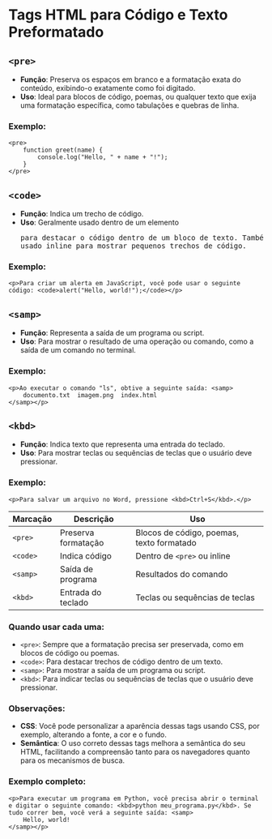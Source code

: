 # Tags HTML para Código e Texto Preformatado

## `<pre>`

- **Função**: Preserva os espaços em branco e a formatação exata do conteúdo, exibindo-o exatamente como foi digitado.
- **Uso**: Ideal para blocos de código, poemas, ou qualquer texto que exija uma formatação específica, como tabulações e quebras de linha.

### Exemplo:

```
<pre>
    function greet(name) {
        console.log("Hello, " + name + "!");
    }
</pre>
```

## `<code>`

- **Função**: Indica um trecho de código.
- **Uso**: Geralmente usado dentro de um elemento <pre> para destacar o código dentro de um bloco de texto. Também pode ser usado inline para mostrar pequenos trechos de código.

### Exemplo:

```
<p>Para criar um alerta em JavaScript, você pode usar o seguinte código: <code>alert("Hello, world!");</code></p>
```

## `<samp>`

- **Função**: Representa a saída de um programa ou script.
- **Uso**: Para mostrar o resultado de uma operação ou comando, como a saída de um comando no terminal.

### Exemplo:

```
<p>Ao executar o comando "ls", obtive a seguinte saída: <samp>
    documento.txt  imagem.png  index.html
</samp></p>
```

## `<kbd>`

- **Função**: Indica texto que representa uma entrada do teclado.
- **Uso**: Para mostrar teclas ou sequências de teclas que o usuário deve pressionar.

### Exemplo:

```
<p>Para salvar um arquivo no Word, pressione <kbd>Ctrl+S</kbd>.</p>
```
|Marcação	|Descrição	|Uso|
|---------|----------|------|
|`<pre>`|	Preserva formatação	|Blocos de código, poemas, texto formatado|
|`<code>`|	Indica código|	Dentro de `<pre>` ou inline|
|`<samp>`|	Saída de programa|	Resultados do comando|
|`<kbd>`|	Entrada do teclado|	Teclas ou sequências de teclas|

### Quando usar cada uma:

- `<pre>`: Sempre que a formatação precisa ser preservada, como em blocos de código ou poemas.
- `<code>`: Para destacar trechos de código dentro de um texto.
- `<samp>`: Para mostrar a saída de um programa ou script.
- `<kbd>`: Para indicar teclas ou sequências de teclas que o usuário deve pressionar.

### Observações:

- **CSS**: Você pode personalizar a aparência dessas tags usando CSS, por exemplo, alterando a fonte, a cor e o fundo.
- **Semântica**: O uso correto dessas tags melhora a semântica do seu HTML, facilitando a compreensão tanto para os navegadores quanto para os mecanismos de busca.

### Exemplo completo:

```
<p>Para executar um programa em Python, você precisa abrir o terminal e digitar o seguinte comando: <kbd>python meu_programa.py</kbd>. Se tudo correr bem, você verá a seguinte saída: <samp>
    Hello, world!
</samp></p>
```
